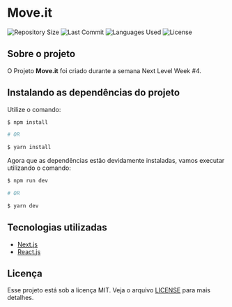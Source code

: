 # Move.it

<p>
  <img src="https://img.shields.io/github/repo-size/guilhermesantoss/moveit?color=darkblue" alt="Repository Size" />
  <img src="https://img.shields.io/github/last-commit/guilhermesantoss/moveit?color=darkblue" alt="Last Commit" />
  <img src="https://img.shields.io/github/languages/count/guilhermesantoss/moveit?color=darkblue" alt="Languages Used" />
  <img src="https://img.shields.io/github/license/guilhermesantoss/moveit?color=darkblue" alt="License" />
</p>

## Sobre o projeto

O Projeto **Move.it** foi criado durante a semana Next Level Week #4.

## Instalando as dependências do projeto

Utilize o comando:
```bash
$ npm install

# OR

$ yarn install
```

Agora que as dependências estão devidamente instaladas, vamos executar utilizando o comando:
```bash
$ npm run dev

# OR

$ yarn dev
```

## Tecnologias utilizadas

* [Next.js](https://nextjs.org/)
* [React.js](https://reactjs.org/)

## Licença

Esse projeto está sob a licença MIT. Veja o arquivo [LICENSE](LICENSE) para mais detalhes.
